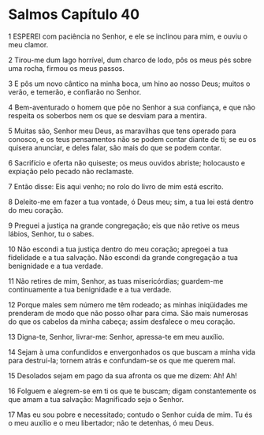 # Salmos Capítulo 40

1	ESPEREI com paciência no Senhor, e ele se inclinou para mim, e ouviu o meu clamor.

2	Tirou-me dum lago horrível, dum charco de lodo, pôs os meus pés sobre uma rocha, firmou os meus passos.

3	E pôs um novo cântico na minha boca, um hino ao nosso Deus; muitos o verão, e temerão, e confiarão no Senhor.

4	Bem-aventurado o homem que põe no Senhor a sua confiança, e que não respeita os soberbos nem os que se desviam para a mentira.

5	Muitas são, Senhor meu Deus, as maravilhas que tens operado para conosco, e os teus pensamentos não se podem contar diante de ti; se eu os quisera anunciar, e deles falar, são mais do que se podem contar.

6	Sacrifício e oferta não quiseste; os meus ouvidos abriste; holocausto e expiação pelo pecado não reclamaste.

7	Então disse: Eis aqui venho; no rolo do livro de mim está escrito.

8	Deleito-me em fazer a tua vontade, ó Deus meu; sim, a tua lei está dentro do meu coração.

9	Preguei a justiça na grande congregação; eis que não retive os meus lábios, Senhor, tu o sabes.

10	Não escondi a tua justiça dentro do meu coração; apregoei a tua fidelidade e a tua salvação. Não escondi da grande congregação a tua benignidade e a tua verdade.

11	Não retires de mim, Senhor, as tuas misericórdias; guardem-me continuamente a tua benignidade e a tua verdade.

12	Porque males sem número me têm rodeado; as minhas iniqüidades me prenderam de modo que não posso olhar para cima. São mais numerosas do que os cabelos da minha cabeça; assim desfalece o meu coração.

13	Digna-te, Senhor, livrar-me: Senhor, apressa-te em meu auxílio.

14	Sejam à uma confundidos e envergonhados os que buscam a minha vida para destruí-la; tornem atrás e confundam-se os que me querem mal.

15	Desolados sejam em pago da sua afronta os que me dizem: Ah! Ah!

16	Folguem e alegrem-se em ti os que te buscam; digam constantemente os que amam a tua salvação: Magnificado seja o Senhor.

17	Mas eu sou pobre e necessitado; contudo o Senhor cuida de mim. Tu és o meu auxílio e o meu libertador; não te detenhas, ó meu Deus.

